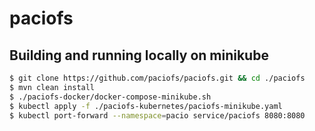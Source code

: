 # paciofs

## Building and running locally on minikube
```bash
$ git clone https://github.com/paciofs/paciofs.git && cd ./paciofs
$ mvn clean install
$ ./paciofs-docker/docker-compose-minikube.sh
$ kubectl apply -f ./paciofs-kubernetes/paciofs-minikube.yaml
$ kubectl port-forward --namespace=pacio service/paciofs 8080:8080
```
